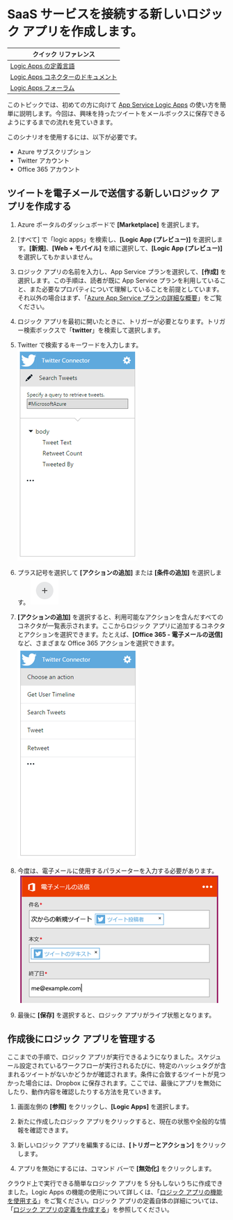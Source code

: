 <properties
	pageTitle="ロジック アプリを作成する | Microsoft Azure"
	description="SaaS サービスを接続するロジック アプリの作成方法について説明します。"
	authors="stepsic-microsoft-com"
	manager="dwrede"
	editor=""
	services="app-service\logic"
	documentationCenter=""/>

<tags
	ms.service="app-service-logic"
	ms.workload="na"
	ms.tgt_pltfrm="na"
	ms.devlang="na"
	ms.topic="get-started-article"
	ms.date="03/16/2016"
	ms.author="stepsic"/>

# SaaS サービスを接続する新しいロジック アプリを作成します。

| クイック リファレンス |
| --------------- |
| [Logic Apps の定義言語](https://msdn.microsoft.com/library/azure/mt643789.aspx) |
| [Logic Apps コネクターのドキュメント](../connectors/apis-list.md) |
| [Logic Apps フォーラム](https://social.msdn.microsoft.com/Forums/en-US/home?forum=azurelogicapps) |

このトピックでは、初めての方に向けて [App Service Logic Apps](app-service-logic-what-are-logic-apps.md) の使い方を簡単に説明します。今回は、興味を持ったツイートをメールボックスに保存できるようにするまでの流れを見ていきます。

このシナリオを使用するには、以下が必要です。

- Azure サブスクリプション
- Twitter アカウント
- Office 365 アカウント

## ツイートを電子メールで送信する新しいロジック アプリを作成する

1. Azure ポータルのダッシュボードで **[Marketplace]** を選択します。 
2. [すべて] で「logic apps」を検索し、**[Logic App (プレビュー)]** を選択します。**[新規]**、**[Web + モバイル]** を順に選択して、**[Logic App (プレビュー)]** を選択してもかまいません。 
3. ロジック アプリの名前を入力し、App Service プランを選択して、**[作成]** を選択します。この手順は、読者が既に App Service プランを利用していること、また必要なプロパティについて理解していることを前提としています。それ以外の場合はまず、「[Azure App Service プランの詳細な概要](azure-web-sites-web-hosting-plans-in-depth-overview.md)」をご覧ください。 

4. ロジック アプリを最初に開いたときに、トリガーが必要となります。トリガー検索ボックスで「**twitter**」を検索して選択します。

7. Twitter で検索するキーワードを入力します。![Twitter の検索](./media/app-service-logic-create-a-logic-app/twittersearch.png)

5. プラス記号を選択して **[アクションの追加]** または **[条件の追加]** を選択します。 ![Plus](./media/app-service-logic-create-a-logic-app/plus.png)
6. **[アクションの追加]** を選択すると、利用可能なアクションを含んだすべてのコネクタが一覧表示されます。ここからロジック アプリに追加するコネクタとアクションを選択できます。たとえば、**[Office 365 - 電子メールの送信]** など、さまざまな Office 365 アクションを選択できます。 ![アクション](./media/app-service-logic-create-a-logic-app/actions.png)

7. 今度は、電子メールに使用するパラメーターを入力する必要があります。 ![パラメーター](./media/app-service-logic-create-a-logic-app/parameters.png)

8. 最後に **[保存]** を選択すると、ロジック アプリがライブ状態となります。

## 作成後にロジック アプリを管理する

ここまでの手順で、ロジック アプリが実行できるようになりました。スケジュール設定されているワークフローが実行されるたびに、特定のハッシュタグが含まれるツイートがないかどうかが確認されます。条件に合致するツイートが見つかった場合には、Dropbox に保存されます。ここでは、最後にアプリを無効にしたり、動作内容を確認したりする方法を見ていきます。

1. 画面左側の **[参照]** をクリックし、**[Logic Apps]** を選択します。

2. 新たに作成したロジック アプリをクリックすると、現在の状態や全般的な情報を確認できます。

3. 新しいロジック アプリを編集するには、**[トリガーとアクション]** をクリックします。

5. アプリを無効にするには、コマンド バーで **[無効化]** をクリックします。

クラウド上で実行できる簡単なロジック アプリを 5 分もしないうちに作成できました。Logic Apps の機能の使用について詳しくは、「[ロジック アプリの機能を使用する]」をご覧ください。ロジック アプリの定義自体の詳細については、「[ロジック アプリの定義を作成する](app-service-logic-author-definitions.md)」を参照してください。

<!-- Shared links -->
[Azure portal]: https://portal.azure.com
[ロジック アプリの機能を使用する]: app-service-logic-create-a-logic-app.md

<!---HONumber=AcomDC_0601_2016-->